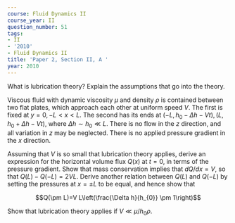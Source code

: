 ```yaml
---
course: Fluid Dynamics II
course_year: II
question_number: 51
tags:
- II
- '2010'
- Fluid Dynamics II
title: 'Paper 2, Section II, A '
year: 2010
---
```




What is lubrication theory? Explain the assumptions that go into the theory.

Viscous fluid with dynamic viscosity $\mu$ and density $\rho$ is contained between two flat plates, which approach each other at uniform speed $V$. The first is fixed at $y=0,-L<x<L$. The second has its ends at $\left(-L, h_{0}-\Delta h-V t\right),\left(L, h_{0}+\Delta h-V t\right)$, where $\Delta h \sim h_{0} \ll L$. There is no flow in the $z$ direction, and all variation in $z$ may be neglected. There is no applied pressure gradient in the $x$ direction.

Assuming that $V$ is so small that lubrication theory applies, derive an expression for the horizontal volume flux $Q(x)$ at $t=0$, in terms of the pressure gradient. Show that mass conservation implies that $d Q / d x=V$, so that $Q(L)-Q(-L)=2 V L$. Derive another relation between $Q(L)$ and $Q(-L)$ by setting the pressures at $x=\pm L$ to be equal, and hence show that

$$Q(\pm L)=V L\left(\frac{\Delta h}{h_{0}} \pm 1\right)$$

Show that lubrication theory applies if $V \ll \mu / h_{0} \rho$.